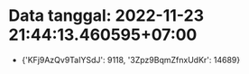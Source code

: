 # Data tanggal: 2022-11-23 21:44:13.460595+07:00

* {'KFj9AzQv9TaIYSdJ': 9118, '3Zpz9BqmZfnxUdKr': 14689}
